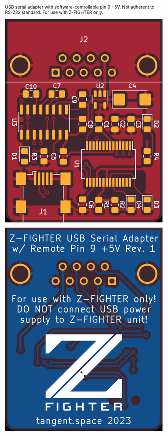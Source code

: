 USB serial adapter with software-controllable pin 9 +5V. Not adherent to RS-232 standard. For use with Z-FIGHTER only. 

![Module front](media/board_front.png)

![Module rear](media/board_rear.png)